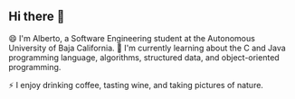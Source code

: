 ## Hi there 👋

😄 I'm Alberto, a Software Engineering student at the Autonomous University of Baja California.
🌱 I'm currently learning about the C and Java programming language, algorithms, structured data, and object-oriented programming.

⚡ I enjoy drinking coffee, tasting wine, and taking pictures of nature.

